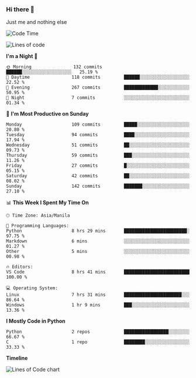 ### Hi there 👋

Just me and nothing else


<!--START_SECTION:waka-->
![Code Time](http://img.shields.io/badge/Code%20Time-106%20hrs%2021%20mins-blue)

![Lines of code](https://img.shields.io/badge/From%20Hello%20World%20I%27ve%20Written-1.3%20million%20lines%20of%20code-blue)

**I'm a Night 🦉** 

```text
🌞 Morning                132 commits         ██████░░░░░░░░░░░░░░░░░░░   25.19 % 
🌆 Daytime                118 commits         ██████░░░░░░░░░░░░░░░░░░░   22.52 % 
🌃 Evening                267 commits         █████████████░░░░░░░░░░░░   50.95 % 
🌙 Night                  7 commits           ░░░░░░░░░░░░░░░░░░░░░░░░░   01.34 % 
```
📅 **I'm Most Productive on Sunday** 

```text
Monday                   109 commits         █████░░░░░░░░░░░░░░░░░░░░   20.80 % 
Tuesday                  94 commits          ████░░░░░░░░░░░░░░░░░░░░░   17.94 % 
Wednesday                51 commits          ██░░░░░░░░░░░░░░░░░░░░░░░   09.73 % 
Thursday                 59 commits          ███░░░░░░░░░░░░░░░░░░░░░░   11.26 % 
Friday                   27 commits          █░░░░░░░░░░░░░░░░░░░░░░░░   05.15 % 
Saturday                 42 commits          ██░░░░░░░░░░░░░░░░░░░░░░░   08.02 % 
Sunday                   142 commits         ███████░░░░░░░░░░░░░░░░░░   27.10 % 
```


📊 **This Week I Spent My Time On** 

```text
🕑︎ Time Zone: Asia/Manila

💬 Programming Languages: 
Python                   8 hrs 29 mins       ████████████████████████░   97.75 % 
Markdown                 6 mins              ░░░░░░░░░░░░░░░░░░░░░░░░░   01.27 % 
Other                    5 mins              ░░░░░░░░░░░░░░░░░░░░░░░░░   00.98 % 

🔥 Editors: 
VS Code                  8 hrs 41 mins       █████████████████████████   100.00 % 

💻 Operating System: 
Linux                    7 hrs 31 mins       ██████████████████████░░░   86.64 % 
Windows                  1 hr 9 mins         ███░░░░░░░░░░░░░░░░░░░░░░   13.36 % 
```

**I Mostly Code in Python** 

```text
Python                   2 repos             █████████████████░░░░░░░░   66.67 % 
C                        1 repo              ████████░░░░░░░░░░░░░░░░░   33.33 % 
```



**Timeline**

![Lines of Code chart](https://raw.githubusercontent.com/mauring55/mauring55/main/assets/bar_graph.png)


<!--END_SECTION:waka-->
